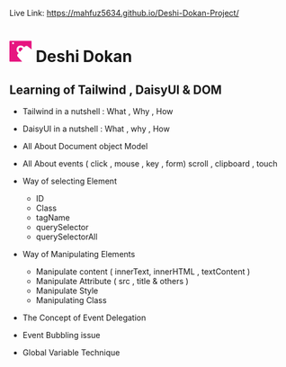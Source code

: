 Live Link: https://mahfuz5634.github.io/Deshi-Dokan-Project/

# <img src="./assets/logo.png" width=40> Deshi Dokan

## Learning of Tailwind , DaisyUI & DOM

- Tailwind in a nutshell : What , Why , How
- DaisyUI in a nutshell : What , why , How
- All About Document object Model
- All About events ( click , mouse , key , form) scroll , clipboard , touch
- Way of selecting Element
  - ID
  - Class
  - tagName
  - querySelector
  - querySelectorAll
- Way of Manipulating Elements

  - Manipulate content ( innerText, innerHTML , textContent )
  - Manipulate Attribute ( src , title & others )
  - Manipulate Style
  - Manipulating Class

- The Concept of Event Delegation
- Event Bubbling issue
- Global Variable Technique
